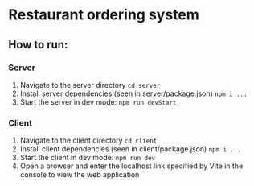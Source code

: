 # Restaurant ordering system

## How to run:

### Server

1. Navigate to the server directory `cd server`
2. Install server dependencies (seen in server/package.json) `npm i ... `
3. Start the server in dev mode: `npm run devStart`

### Client

1. Navigate to the client directory `cd client`
2. Install client dependencies (seen in client/package.json) `npm i ... `
3. Start the client in dev mode: `npm run dev`
4. Open a browser and enter the localhost link specified by Vite in the console to view the web application
